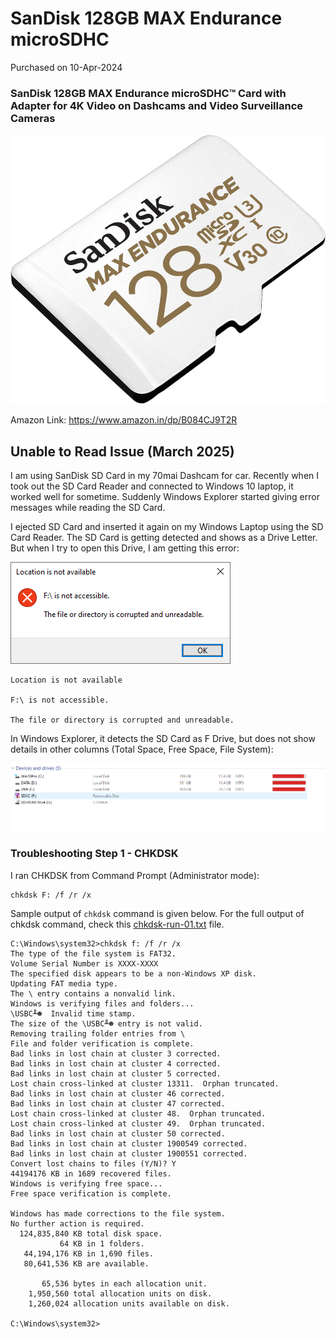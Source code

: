 # SanDisk 128GB MAX Endurance microSDHC
Purchased on 10-Apr-2024 

### SanDisk 128GB MAX Endurance microSDHC™ Card with Adapter for 4K Video on Dashcams and Video Surveillance Cameras

<img src="./images/SanDisk-128GB-For-Dashcam.jpg"/>

Amazon Link: 
https://www.amazon.in/dp/B084CJ9T2R


## Unable to Read Issue (March 2025)
I am using SanDisk SD Card in my 70mai Dashcam for car.  Recently when I took out the SD Card Reader and connected to Windows 10 laptop, it worked well for sometime.  Suddenly Windows Explorer started giving error messages while reading the SD Card.  

I ejected SD Card and inserted it again on my Windows Laptop using the SD Card Reader.  The SD Card is getting detected and shows as a Drive Letter.  But when I try to open this Drive, I am getting this error:

<img src="./images/SanDisk-Dashcam-Win10-Err-20250323.png"/>

```
Location is not available

F:\ is not accessible.

The file or directory is corrupted and unreadable.
```

In Windows Explorer, it detects the SD Card as F Drive, but does not show details in other columns (Total Space, Free Space, File System):

<img src="./images/SanDisk-Dashcam-Win10-Explorer-20250323.png"/>

### Troubleshooting Step 1 - CHKDSK
I ran CHKDSK from Command Prompt (Administrator mode):

```
chkdsk F: /f /r /x
```

Sample output of `chkdsk` command is given  below. For the full output of chkdsk command, check this  [chkdsk-run-01.txt](./log/chkdsk-run-01.txt) file.

```
C:\Windows\system32>chkdsk f: /f /r /x
The type of the file system is FAT32.
Volume Serial Number is XXXX-XXXX
The specified disk appears to be a non-Windows XP disk.
Updating FAT media type.
The \ entry contains a nonvalid link.
Windows is verifying files and folders...
\USBC╨☻  Invalid time stamp.
The size of the \USBC╨☻ entry is not valid.
Removing trailing folder entries from \
File and folder verification is complete.
Bad links in lost chain at cluster 3 corrected.
Bad links in lost chain at cluster 4 corrected.
Bad links in lost chain at cluster 5 corrected.
Lost chain cross-linked at cluster 13311.  Orphan truncated.
Bad links in lost chain at cluster 46 corrected.
Bad links in lost chain at cluster 47 corrected.
Lost chain cross-linked at cluster 48.  Orphan truncated.
Lost chain cross-linked at cluster 49.  Orphan truncated.
Bad links in lost chain at cluster 50 corrected.
Bad links in lost chain at cluster 1900549 corrected.
Bad links in lost chain at cluster 1900551 corrected.
Convert lost chains to files (Y/N)? Y
44194176 KB in 1689 recovered files.
Windows is verifying free space...
Free space verification is complete.

Windows has made corrections to the file system.
No further action is required.
  124,835,840 KB total disk space.
           64 KB in 1 folders.
   44,194,176 KB in 1,690 files.
   80,641,536 KB are available.

       65,536 bytes in each allocation unit.
    1,950,560 total allocation units on disk.
    1,260,024 allocation units available on disk.

C:\Windows\system32>
```
